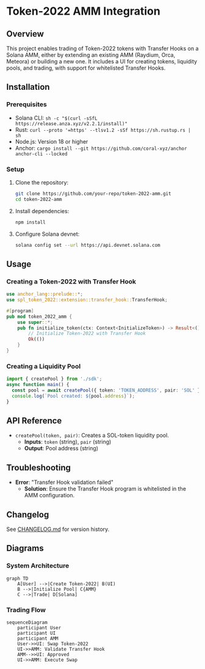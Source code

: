# Token-2022 AMM Integration

## Overview
This project enables trading of Token-2022 tokens with Transfer Hooks on a Solana AMM, either by extending an existing AMM (Raydium, Orca, Meteora) or building a new one. It includes a UI for creating tokens, liquidity pools, and trading, with support for whitelisted Transfer Hooks.

## Installation
### Prerequisites
- Solana CLI: `sh -c "$(curl -sSfL https://release.anza.xyz/v2.2.1/install)"`
- Rust: `curl --proto '=https' --tlsv1.2 -sSf https://sh.rustup.rs | sh`
- Node.js: Version 18 or higher
- Anchor: `cargo install --git https://github.com/coral-xyz/anchor anchor-cli --locked`

### Setup
1. Clone the repository:
   ```bash
   git clone https://github.com/your-repo/token-2022-amm.git
   cd token-2022-amm
   ```
2. Install dependencies:
   ```bash
   npm install
   ```
3. Configure Solana devnet:
   ```bash
   solana config set --url https://api.devnet.solana.com
   ```

## Usage
### Creating a Token-2022 with Transfer Hook
```rust
use anchor_lang::prelude::*;
use spl_token_2022::extension::transfer_hook::TransferHook;

#[program]
pub mod token_2022_amm {
    use super::*;
    pub fn initialize_token(ctx: Context<InitializeToken>) -> Result<()> {
        // Initialize Token-2022 with Transfer Hook
        Ok(())
    }
}
```

### Creating a Liquidity Pool
```typescript
import { createPool } from './sdk';
async function main() {
  const pool = await createPool({ token: 'TOKEN_ADDRESS', pair: 'SOL' });
  console.log(`Pool created: ${pool.address}`);
}
```

## API Reference
- `createPool(token, pair)`: Creates a SOL-token liquidity pool.
  - **Inputs**: `token` (string), `pair` (string)
  - **Output**: Pool address (string)

## Troubleshooting
- **Error**: "Transfer Hook validation failed"
  - **Solution**: Ensure the Transfer Hook program is whitelisted in the AMM configuration.

## Changelog
See [CHANGELOG.md](#changelog) for version history.

## Diagrams
### System Architecture
```mermaid
graph TD
    A[User] -->|Create Token-2022| B(UI)
    B -->|Initialize Pool| C{AMM}
    C -->|Trade| D[Solana]
```

### Trading Flow
```mermaid
sequenceDiagram
    participant User
    participant UI
    participant AMM
    User->>UI: Swap Token-2022
    UI->>AMM: Validate Transfer Hook
    AMM-->>UI: Approved
    UI->>AMM: Execute Swap
```
